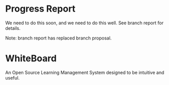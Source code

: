 Progress Report
===============

We need to do this soon, and we need to do this well. See branch report for
details.

Note: branch report has replaced branch proposal.

WhiteBoard
==========

An Open Source Learning Management System designed to be intuitive and useful.
